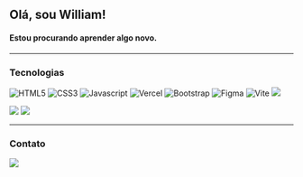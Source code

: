 ## Olá, sou William! 
#### Estou procurando aprender algo novo.
---
### Tecnologias
![HTML5](https://img.shields.io/badge/html5-%23E34F26.svg?style=for-the-badge&logo=html5&logoColor=white) ![CSS3](https://img.shields.io/badge/css3-%231572B6.svg?style=for-the-badge&logo=css3&logoColor=white) ![Javascript](https://img.shields.io/badge/JavaScript-F7DF1E.svg?style=for-the-badge&logo=JavaScript&logoColor=black) ![Vercel](https://img.shields.io/badge/vercel-%23000000.svg?style=for-the-badge&logo=vercel&logoColor=white) ![Bootstrap](https://img.shields.io/badge/bootstrap-%238511FA.svg?style=for-the-badge&logo=bootstrap&logoColor=white) ![Figma](https://img.shields.io/badge/figma-%23F24E1E.svg?style=for-the-badge&logo=figma&logoColor=white) ![Vite](https://img.shields.io/badge/Vite-646CFF.svg?style=for-the-badge&logo=Vite&logoColor=white) ![](https://img.shields.io/badge/Git-F05032.svg?style=for-the-badge&logo=Git&logoColor=white)

![](https://github-readme-stats.vercel.app/api?username=williamcouto&theme=great-gatsby&hide_border=false&include_all_commits=false&count_private=false)
![](https://github-readme-stats.vercel.app/api/top-langs/?username=williamcouto&theme=great-gatsby&hide_border=false&include_all_commits=false&count_private=false&layout=compact)

---
### Contato
<a href="https://www.linkedin.com/in/williamplácido" target="_blank">
  <img src="https://img.shields.io/badge/LinkedIn-0077B5?style=for-the-badge&logo=linkedin&logoColor=white"><img>
</a>

